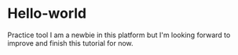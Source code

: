 # Hello-world
Practice tool
I am a newbie in this platform but I'm looking forward to improve and finish this tutorial for now.
